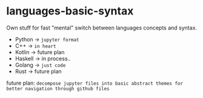 # languages-basic-syntax
Own stuff for fast "mental" switch between languages concepts and syntax.

- Python  -> `jupyter format`
- C++     -> `in heart`
- Kotlin  -> future plan
- Haskell -> in process..
- Golang  -> `just code`
- Rust    -> future plan

future plan: `decompose jupyter files into basic abstract themes for better navigation through github files`
